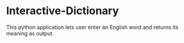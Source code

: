 # Interactive-Dictionary
This python application lets user enter an English word and returns its meaning as output. 

